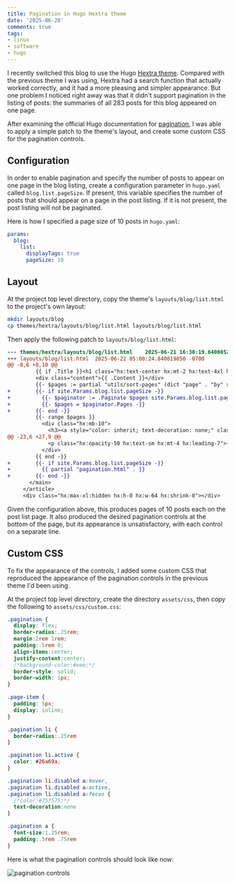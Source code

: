 ```yaml
---
title: Pagination in Hugo Hextra theme
date: '2025-06-20'
comments: true
tags:
- linux
- software
- hugo
---
```


I recently switched this blog to use the Hugo [Hextra theme](https://github.com/imfing/hextra).
Compared with the previous theme I was using, Hextra had
a search function that actually worked correctly, and it
had a more pleasing and simpler appearance.  But one
problem I noticed right away was that it didn't support
pagination in the listing of posts: the summaries
of all 283 posts for this blog appeared on one page.
<!---more-->

After examining the official Hugo documentation for
[pagination](https://gohugo.io/templates/pagination/),
I was able to apply a simple patch to the theme's layout,
and create some custom CSS for the pagination controls.

## Configuration

In order to enable pagination and specify the number of posts to appear
on one page in the blog listing, create a configuration parameter
in `hugo.yaml` called `blog.list.pageSize`.  If present, this variable specifies the
number of posts that should appear on a page in the post listing.
If it is not present, the post listing will not be paginated.

Here is how I specified a page size of 10 posts in `hugo.yaml`:

```yaml
params:
  blog:
    list:
      displayTags: true
      pageSize: 10
```
## Layout

At the project top level directory, copy the theme's `layouts/blog/list.html`
to the project's own layout:

```bash
mkdir layouts/blog
cp themes/hextra/layouts/blog/list.html layouts/blog/list.html
```

Then apply the following patch to `layouts/blog/list.html`:

```diff
--- themes/hextra/layouts/blog/list.html	2025-06-21 16:30:19.640005204 -0700
+++ layouts/blog/list.html	2025-06-22 05:08:24.840819850 -0700
@@ -8,6 +8,10 @@
         {{ if .Title }}<h1 class="hx:text-center hx:mt-2 hx:text-4xl hx:font-bold hx:tracking-tight hx:text-slate-900 hx:dark:text-slate-100">{{ .Title }}</h1>{{ end }}
         <div class="content">{{ .Content }}</div>
         {{- $pages := partial "utils/sort-pages" (dict "page" . "by" site.Params.blog.list.sortBy "order" site.Params.blog.list.sortOrder) -}}
+        {{- if site.Params.blog.list.pageSize -}}
+          {{- $paginator := .Paginate $pages site.Params.blog.list.pageSize -}}
+          {{- $pages = $paginator.Pages -}}
+        {{- end -}}
         {{- range $pages }}
           <div class="hx:mb-10">
             <h3><a style="color: inherit; text-decoration: none;" class="hx:block hx:font-semibold hx:mt-8 hx:text-2xl " href="{{ .RelPermalink }}">{{ .Title }}</a></h3>
@@ -23,6 +27,9 @@
             <p class="hx:opacity-50 hx:text-sm hx:mt-4 hx:leading-7">{{ partial "utils/format-date" .Date }}</p>
           </div>
         {{ end -}}
+        {{- if site.Params.blog.list.pageSize -}}
+          {{ partial "pagination.html" . }}
+        {{- end -}}
       </main>
     </article>
     <div class="hx:max-xl:hidden hx:h-0 hx:w-64 hx:shrink-0"></div>
```

Given the configuration above, this produces pages of 10 posts each on the post list page.
It also produced the desired pagination controls at the bottom of the page,
but its appearance is unsatisfactory, with each control on a separate line.

## Custom CSS

To fix the appearance of the controls, I added some custom CSS that reproduced the appearance of
the pagination controls in the previous theme I'd been using.

At the project top level directory, create the directory `assets/css`,
then copy the following to `assets/css/custom.css`:

```css {filename="assets/css/custom.css"}
.pagination {
  display: flex;
  border-radius:.25rem;
  margin:2rem 1rem;
  padding:.5rem 0;
  align-items:center;
  justify-content:center;
  /*background-color:#eee;*/
  border-style: solid;
  border-width: 1px;
}

.page-item {
  padding: 5px;
  display: inline;
}

.pagination li {
  border-radius:.25rem
}

.pagination li.active {
  color: #26a69a;
}

.pagination li.disabled a:hover,
.pagination li.disabled a:active,
.pagination li.disabled a:focus {
  /*color:#757575;*/
  text-decoration:none
}

.pagination a {
  font-size:1.25rem;
  padding:.5rem .75rem
}

```

Here is what the pagination controls should look like now:

![pagination controls](/images/pagination-controls.png)
